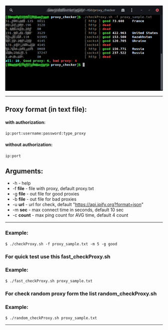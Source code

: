 
![bash proxy checker](/img/screenshot.png "bash proxy checker")
***

## Proxy format (in text file): ##
#### with authorization: ####

    ip:port:username:password:type_proxy  

#### without authorization: ####

    ip:port

## Arguments: ##
* -h - help  
* -f **file** - file with proxy, default proxy.txt  
* -g **file** - out file for good proxies  
* -b **file** - out file for bad proxies  
* -u **url** - url for check, default "https://api.ipify.org?format=json"  
* -m **sec** - max connect time in seconds, default 10 sec  
* -c **count** - max ping count for AVG time, default 4 count  

***
### Example: ###
    $ ./checkProxy.sh -f proxy_sample.txt -m 5 -g good


### For quick test use this fast_checkProxy.sh ###
### Example: ###
    $ ./fast_checkProxy.sh proxy_sample.txt

### For check random proxy form the list random_checkProxy.sh ###
### Example: ###
    $ ./random_checkProxy.sh proxy_sample.txt

***
